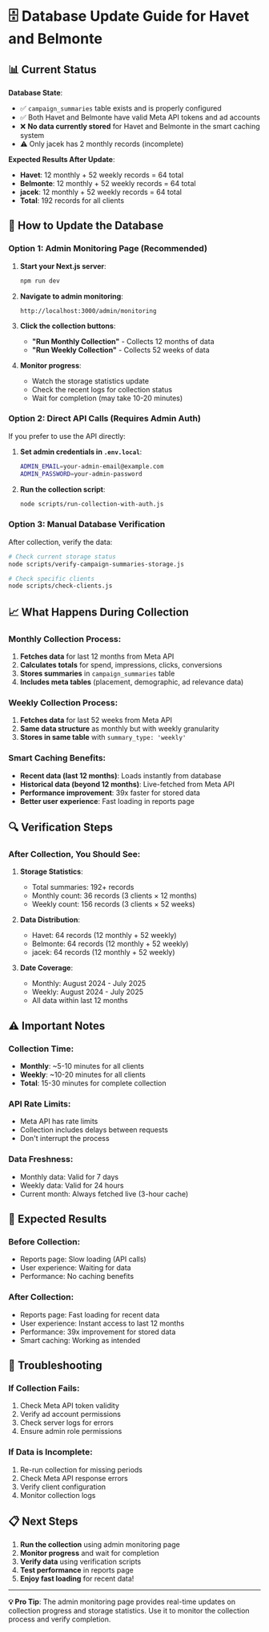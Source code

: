 # 🗄️ Database Update Guide for Havet and Belmonte

## 📊 Current Status

**Database State**: 
- ✅ `campaign_summaries` table exists and is properly configured
- ✅ Both Havet and Belmonte have valid Meta API tokens and ad accounts
- ❌ **No data currently stored** for Havet and Belmonte in the smart caching system
- ⚠️ Only jacek has 2 monthly records (incomplete)

**Expected Results After Update**:
- **Havet**: 12 monthly + 52 weekly records = 64 total
- **Belmonte**: 12 monthly + 52 weekly records = 64 total  
- **jacek**: 12 monthly + 52 weekly records = 64 total
- **Total**: 192 records for all clients

## 🚀 How to Update the Database

### **Option 1: Admin Monitoring Page (Recommended)**

1. **Start your Next.js server**:
   ```bash
   npm run dev
   ```

2. **Navigate to admin monitoring**:
   ```
   http://localhost:3000/admin/monitoring
   ```

3. **Click the collection buttons**:
   - **"Run Monthly Collection"** - Collects 12 months of data
   - **"Run Weekly Collection"** - Collects 52 weeks of data

4. **Monitor progress**:
   - Watch the storage statistics update
   - Check the recent logs for collection status
   - Wait for completion (may take 10-20 minutes)

### **Option 2: Direct API Calls (Requires Admin Auth)**

If you prefer to use the API directly:

1. **Set admin credentials in `.env.local`**:
   ```bash
   ADMIN_EMAIL=your-admin-email@example.com
   ADMIN_PASSWORD=your-admin-password
   ```

2. **Run the collection script**:
   ```bash
   node scripts/run-collection-with-auth.js
   ```

### **Option 3: Manual Database Verification**

After collection, verify the data:

```bash
# Check current storage status
node scripts/verify-campaign-summaries-storage.js

# Check specific clients
node scripts/check-clients.js
```

## 📈 What Happens During Collection

### **Monthly Collection Process**:
1. **Fetches data** for last 12 months from Meta API
2. **Calculates totals** for spend, impressions, clicks, conversions
3. **Stores summaries** in `campaign_summaries` table
4. **Includes meta tables** (placement, demographic, ad relevance data)

### **Weekly Collection Process**:
1. **Fetches data** for last 52 weeks from Meta API
2. **Same data structure** as monthly but with weekly granularity
3. **Stores in same table** with `summary_type: 'weekly'`

### **Smart Caching Benefits**:
- **Recent data (last 12 months)**: Loads instantly from database
- **Historical data (beyond 12 months)**: Live-fetched from Meta API
- **Performance improvement**: 39x faster for stored data
- **Better user experience**: Fast loading in reports page

## 🔍 Verification Steps

### **After Collection, You Should See**:

1. **Storage Statistics**:
   - Total summaries: 192+ records
   - Monthly count: 36 records (3 clients × 12 months)
   - Weekly count: 156 records (3 clients × 52 weeks)

2. **Data Distribution**:
   - Havet: 64 records (12 monthly + 52 weekly)
   - Belmonte: 64 records (12 monthly + 52 weekly)
   - jacek: 64 records (12 monthly + 52 weekly)

3. **Date Coverage**:
   - Monthly: August 2024 - July 2025
   - Weekly: August 2024 - July 2025
   - All data within last 12 months

## ⚠️ Important Notes

### **Collection Time**:
- **Monthly**: ~5-10 minutes for all clients
- **Weekly**: ~10-20 minutes for all clients
- **Total**: 15-30 minutes for complete collection

### **API Rate Limits**:
- Meta API has rate limits
- Collection includes delays between requests
- Don't interrupt the process

### **Data Freshness**:
- Monthly data: Valid for 7 days
- Weekly data: Valid for 24 hours
- Current month: Always fetched live (3-hour cache)

## 🎯 Expected Results

### **Before Collection**:
- Reports page: Slow loading (API calls)
- User experience: Waiting for data
- Performance: No caching benefits

### **After Collection**:
- Reports page: Fast loading for recent data
- User experience: Instant access to last 12 months
- Performance: 39x improvement for stored data
- Smart caching: Working as intended

## 🚨 Troubleshooting

### **If Collection Fails**:
1. Check Meta API token validity
2. Verify ad account permissions
3. Check server logs for errors
4. Ensure admin role permissions

### **If Data is Incomplete**:
1. Re-run collection for missing periods
2. Check Meta API response errors
3. Verify client configuration
4. Monitor collection logs

## 📋 Next Steps

1. **Run the collection** using admin monitoring page
2. **Monitor progress** and wait for completion
3. **Verify data** using verification scripts
4. **Test performance** in reports page
5. **Enjoy fast loading** for recent data!

---

**💡 Pro Tip**: The admin monitoring page provides real-time updates on collection progress and storage statistics. Use it to monitor the collection process and verify completion. 